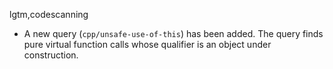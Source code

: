 lgtm,codescanning
* A new query (`cpp/unsafe-use-of-this`) has been added. The query finds pure virtual function calls whose qualifier is an object under construction.
